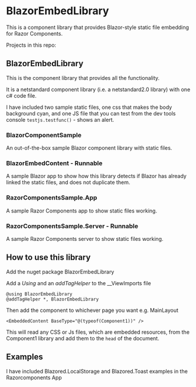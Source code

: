 
# BlazorEmbedLibrary

This is a component library that provides Blazor-style static file embedding for Razor Components.

Projects in this repo:

## BlazorEmbedLibrary

This is the component library that provides all the functionality.

It is a netstandard component library (i.e. a netstandard2.0 library) with one c# code file.

I have included two sample static files, one css that makes the body background cyan, and one JS file that you can test from the dev tools console `testjs.testfunc()` - shows an alert.

### BlazorComponentSample

An out-of-the-box sample Blazor component library with static files.

### BlazorEmbedContent - Runnable

A sample Blazor app to show how this library detects if Blazor has already linked the static files, and does not duplicate them.

### RazorComponentsSample.App

A sample Razor Components app to show static files working.

### RazorComponentsSample.Server - Runnable

A sample Razor Components server to show static files working.

## How to use this library

Add the nuget package BlazorEmbedLibrary

Add a *Using* and an *addTagHelper* to the __ViewImports file

```
@using BlazorEmbedLibrary
@addTagHelper *, BlazorEmbedLibrary
```

Then add the component to whichever page you want e.g. MainLayout

```
<EmbeddedContent BaseType="@(typeof(Component1))" />
```

This will read any CSS or Js files, which are embedded resources, from the Component1 library and add them to the `head` of the document.

## Examples

I have included Blazored.LocalStorage and Blazored.Toast examples in the Razorcomponents App

